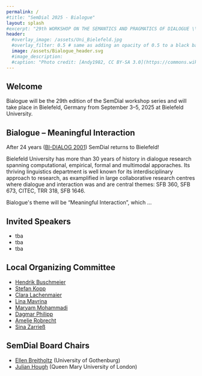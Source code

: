 ```yaml
---
permalink: /
#title: "SemDial 2025 - Bialogue"
layout: splash
#excerpt: "29th WORKSHOP ON THE SEMANTICS AND PRAGMATICS OF DIALOGUE \\ September, 3-5 2025 \\ Bielefeld University \\ Germany"
header:
  #overlay_image: /assets/Uni_Bielefeld.jpg
  #overlay_filter: 0.5 # same as adding an opacity of 0.5 to a black background
  image: /assets/Bialogue_header.svg
  #image_description: 
  #caption: "Photo credit: [Andy1982, CC BY-SA 3.0](https://commons.wikimedia.org/wiki/File:Uni_Bielefeld.jpg) via Wikimedia Commons"
---
```



## Welcome

Bialogue will be the 29th edition of the SemDial workshop series and will take place in Bielefeld, Germany from September 3–5, 2025 at Bielefeld University.


## Bialogue – Meaningful Interaction

After 24 years ([BI-DIALOG 2001]()) SemDial returns to Bielefeld! 

Bielefeld University has more than 30 years of history in dialogue research spanning computational, empirical, formal and multimodal apporaches. Its thriving linguistics department is well known for its interdisciplinary approach to research, as examplified in large collaborative research centres where dialogue and interaction was and are central themes: SFB 360, SFB 673, CITEC, TRR 318, SFB 1646.

Bialogue's theme will be “Meaningful Interaction”, which …


## Invited Speakers

- tba
- tba
- tba


## Local Organizing Committee

- [Hendrik Buschmeier](https://purl.org/net/hbuschme)
- [Stefan Kopp]()
- [Clara Lachenmaier]()
- [Lina Mavrina]()
- [Maryam Mohammadi]()
- [Dagmar Philipp]()
- [Amelie Robrecht]()
- [Sina Zarrieß]() 


## SemDial Board Chairs

- [Ellen Breitholtz]() (University of Gothenburg)
- [Julian Hough]() (Queen Mary University of London)
